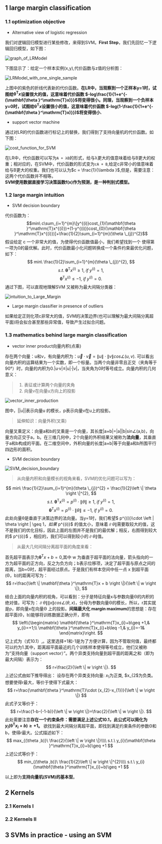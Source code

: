 ## 1 large margin classification
### 1.1 optimization objective
+ Alternative view of logistic regression

我们对逻辑回归模型进行某些修改，来得到SVM。**First Step**，我们先回忆一下逻辑回归模型，如下图：

![graph_of_LRModel](https://github.com/Vita112/machine_learning/blob/master/machine_learning%20from%20stanford%20by%20Andrew%20Ng/img/graph_of_LRModel.png)

下图显示了：给定一个样本实例(x,y),代价函数与z值的分析图：

![LRModel_with_one_single_sample](https://github.com/Vita112/machine_learning/blob/master/machine_learning%20from%20stanford%20by%20Andrew%20Ng/img/LRModel_with_one_single_sample.png)

上图中的紫色的折线代表新的代价函数。**在LR中，当观察到一个正样本y=1时，试图给$\mathbf{\theta }^\mathrm{T}x$设置很大的值，这意味着代价函数
$-log\frac{1}{1+e^{-(\mathbf{\theta }^\mathrm{T}x)}}$将变得很小。同理，当观察到一个负样本y=0时，试图给$\mathbf{\theta }^\mathrm{T}x$设置很小的值，这意味着代价函数
$-log(1-\frac{1}{1+e^{-(\mathbf{\theta }^\mathrm{T}x)}})$将变得很小.**
+ support vector machine

通过对LR的代价函数进行标记上的替换，我们得到了支持向量机的代价函数。如下图：

![cost_function_for_SVM](https://github.com/Vita112/machine_learning/blob/master/machine_learning%20from%20stanford%20by%20Andrew%20Ng/img/cost_function_for_SVM.png)

在LR中，代价函数可以写为`A + λB`的形式，给与λ更大的值意味着给与B更大的权重；相对应的，在SVM中，代价函数的形式变为`cA + B`,给定c非常小的值意味着给与B更大的权重。我们也可以认为$c = \frac{1}{\lambda }$,但是，需要注意：这两个代价函数并不相等。<br>
**SVM使用数据直接学习决策函数f(x)作为预测，是一种判别式模型。**
### 1.2 large margin intuition
+ SVM decision boundary

代价函数为：
$$min\ c\sum_{i=1}^{m}\[y^{(i)}cost_{1}(\mathbf{\theta }^\mathrm{T}x^{(i)})+(1-y^{(i)})cost_{0}(\mathbf{\theta }^\mathrm{T}x^{(i)})]+\frac{1}{2}\sum_{i=1}^{m}(\theta \_{j})^{2}$$
假设给定 c 一个非常大的值，为使得代价函数值最小，我们希望找到一个 使得第一项为0的最优解。此时，代价函数最小化问题转换成一个条件约束最优化问题，如下：
$$ min\ \frac{1}{2}\sum_{i=1}^{m}(\theta \_{j})^{2}, $$
$$ s.t.\  \mathbf{\theta }^\mathrm{T}x^{(i)}\geq 1,\ if\  y^{(i)}=1,$$
$$\mathbf{\theta }^\mathrm{T}x^{(i)}\leq -1,\  if\  y^{(i)}=0.$$
通过下图，可以直观地理解SVM 又被称为最大间隔分类器：

![intuition_to_Large_Margin](https://github.com/Vita112/machine_learning/blob/master/machine_learning%20from%20stanford%20by%20Andrew%20Ng/img/intuition_to_Large_Margin.png)
+ Large margin classifier in presence of outliers

如果给定正则化项c非常大的值，SVM的决策边界(也可以理解为最大间隔分离超平面)将会拟合甚至那些异常值，导致产生过拟合问题。
### 1.3 mathematics behind large margin classification
+ vector inner product向量内积(点乘)

存在两个向量：u和v，有向量内积为：$\vec{u}\cdot \vec{v} = \left \| u \right \|\cdot \left \| v \right \|cos\angle (u,v)$. 可以看出向量内积的运算结果为一个实数，即一个标量。当两个向量非零且正交（夹角等于90°）时，向量的内积为0.|u·v|≤|u|·|v|，当夹角为0时等号成立。向量内积的几何意义：
> 1. 表征或计算两个向量的夹角
> 2. 向量v在向量u方向上的投影

![vector_inner_production](https://github.com/Vita112/machine_learning/blob/master/machine_learning%20from%20stanford%20by%20Andrew%20Ng/img/vector_inner_production.png)

图中，||u||表示向量u 的模长，p表示向量v在u上的投影。
> 延伸知识：向量外积(叉乘)

向量叉乘定义：向量a和b的叉乘是一个向量，其长度|a×b|=|a||b|sin∠(a,b)，向量方向正交于a，b。在三维几何中，2个向量的外积结果又被称为**法向量**，其垂直于a和b构成的平面。在二维空间中，外积向量的长度|a×b|等于向量a和b所围平行四边形的面积。

+ SVM decision boundary

![SVM_decision_boundary](https://github.com/Vita112/machine_learning/blob/master/machine_learning%20from%20stanford%20by%20Andrew%20Ng/img/SVM_decision_boundary.png)

> 从向量内积和向量模长的视角来看，SVM的优化问题可以写为：

$$ min\ \frac{1}{2}\sum_{i=1}^{m}(\theta \_{j})^{2} = \frac{1}{2}\left \| \theta  \right \|^{2}, $$
$$ s.t.\ \mathbf{\theta }^\mathrm{T}x^{(i)} = p^{(i)}\cdot \left \| \theta  \right \| \geq 1,\ if\  y^{(i)}=1,$$ 
$$ \mathbf{\theta }^\mathrm{T}x^{(i)} = p^{(i)}\cdot \left \| \theta  \right \|\leq -1,\  if\  y^{(i)}=0.$$ 
此处向量θ是垂直于决策边界的法向量。当y=1时，我们希望$ p^{(i)}\cdot \left \| \theta  \right \| \geq 1$，如果$ p^{(i)}$ 的值太小，意味着$\left \| \theta  \right \|$需要取较大的值，这不是我们的优化目标，因此上面的左图并不是我们的最优解；相反，右图得到较大的$ p^{(i)}$ ，相应的，我们可以得到较小的$\left \| \theta  \right \|$值。

> 从最大几何间隔分离超平面的角度来看：

首先超平面表示为$\mathbf{\theta }^\mathrm{T}x + b = 0$,其中 w 为垂直于超平面的法向量，箭头指向的一方为超平面的正方向，反之为负方向；b表示位移项，决定了超平面与原点之间的距离，当b=0时，超平面经过原点。于是我们有样本空间中任一点 x 到超平面(Θ，b)的距离可写为：
$$ r=\frac{\left \|  \mathbf{\theta }^\mathrm{T}x + b \right \|}{\left \| w \right \|}, $$
结合上面的向量内积的视角，可以看到：分子是特征向量x与参数向量Θ的内积的绝对值，可写为：$\left \| \theta  \right \|\left \| x \right \|cos\angle (\theta ,x)$，分母为参数向量Θ的模长，所以，r其实就是p，即向量x在向量Θ
上的投影。**间隔最大化 margin maximum**的思想是：存在超平面(Θ，b)能够将训练数据正确分开，即有
$$ \left\{\begin{matrix}
\mathbf{\theta }^\mathrm{T}x_{i}+b\geq +1,& y_{i}=+1;\\ 
 \mathbf{\theta }^\mathrm{T}x_{i}+b\leq -1,& y_{i}=-1& 
\end{matrix}\right. $$
记上式为（式10.1）,。这里选择+1和-1是为了方便计算，因为不管取何值，最终都可以约为1.其中，距离超平面最近的几个训练样本使得等号成立，他们又被称为“支持向量（support vector）”。两个异类支持向量到超平面的距离之和（即为最大间隔）表示为：
$$ r=\frac{2}{\left \| w \right \|}. $$
上述公式由如下推导得出：
设存在两个异类支持向量: $x_{1}$为正类, $x_{2$为负类。想要使得r最大，等价于使得下式最大：
$$ r=\frac{\mathbf{\theta }^\mathrm{T}\cdot (x_{2}-x_{1})}{\left \| w \right \|} $$
此式子又等价于：
$$ r=\frac{1-b-(-1-b)}{\left \| w \right \|}=\frac{2}{\left \| w \right \|}. $$
此处需要注意**存在一个约束条件：需要满足上述公式10.1，此公式可以简化为
$y_{i}(\mathbf{\theta }^\mathrm{T}x_{i}+b)\geq +1$。**
欲找到最大间隔分离超平面，即找到满足约束条件的参数Θ和b，使得r最大。公式描述如下：
$$ max_{(\theta ,b)}\ \frac{2}{\left \| w \right \|}\\\\
s.t.\ y_{i}(\mathbf{\theta }^\mathrm{T}x_{i}+b)\geq +1 $$
上述公式等价于：
$$ min_{(\theta ,b)}\ \frac{1}{2}\left \| w \right \|^{2}\\\\
s.t.\ y_{i}(\mathbf{\theta }^\mathrm{T}x_{i}+b)\geq +1 $$

以上即为**支持向量机(SVM)的基本型**。
## 2 Kernels
### 2.1 Kernels Ⅰ
### 2.2 Kernels Ⅱ
## 3 SVMs in practice - using an SVM 


